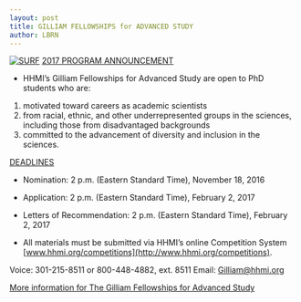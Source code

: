 ```yaml
---
layout: post
title: GILLIAM FELLOWSHIPS for ADVANCED STUDY 
author: LBRN
---
```


[![SURF](/files/images/G17.png)](/files/docs/G17_ProgramAnnouncement_FINAL.PDF)
[2017 PROGRAM ANNOUNCEMENT](/files/docs/G17_ProgramAnnouncement_FINAL.PDF)

  * HHMI’s Gilliam Fellowships for Advanced Study are open to PhD students who are:

  1.	motivated toward careers as academic scientists
  2. from racial, ethnic, and other underrepresented groups in the sciences, including those from disadvantaged backgrounds
  3. committed to the advancement of diversity and inclusion in the sciences.

[DEADLINES](/files/docs/G17_ProgramAnnouncement_FINAL.PDF)

  * Nomination: 2 p.m. (Eastern Standard Time), November 18, 2016
  
  * Application: 2 p.m. (Eastern Standard Time), February 2, 2017
  * Letters of Recommendation: 2 p.m. (Eastern Standard Time), February 2, 2017
  * All materials must be submitted via HHMI’s online Competition System [www.hhmi.org/competitions](http://www.hhmi.org/competitions). 

Voice: 301-215-8511 or 800-448-4882, ext. 8511 Email: Gilliam@hhmi.org

<p><a href="/files/docs/G17_ProgramAnnouncement_FINAL.PDF" class="btn btn-info" style="margin-bottom: 30px">More information for The Gilliam Fellowships for Advanced Study </a>



